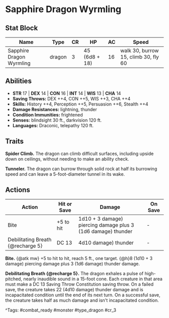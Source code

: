 # Sapphire Dragon Wyrmling

## Stat Block

| Name | Type | CR | HP | AC | Speed |
|------|------|----|----|----|-------|
| Sapphire Dragon Wyrmling | dragon | 3 | 45 (6d8 + 18) | 16 | walk 30, burrow 15, climb 30, fly 60 |

## Abilities

- **STR** 17 | **DEX** 14 | **CON** 16 | **INT** 14 | **WIS** 13 | **CHA** 14
- **Saving Throws:** DEX ++4, CON ++5, WIS ++3, CHA ++4  
- **Skills:** History ++4, Perception ++5, Persuasion ++6, Stealth ++4  
- **Damage Resistances:** lightning, thunder  
- **Condition Immunities:** frightened  
- **Senses:** blindsight 30 ft., darkvision 120 ft.  
- **Languages:** Draconic, telepathy 120 ft.

## Traits

**Spider Climb.** The dragon can climb difficult surfaces, including upside down on ceilings, without needing to make an ability check.

**Tunneler.** The dragon can burrow through solid rock at half its burrowing speed and can leave a 5-foot-diameter tunnel in its wake.


## Actions

| Action | Hit or Save | Damage | On Save |
|--------|--------------|--------|----------|
| Bite | +5 to hit | 1d10 + 3 damage) piercing damage plus 3 (1d6 damage) thunder | - |
| Debilitating Breath {@recharge 5} | DC 13 | 4d10 damage) thunder | - |

**Bite.** {@atk mw} +5 to hit to hit, reach 5 ft., one target. {@h}8 (1d10 + 3 damage) piercing damage plus 3 (1d6 damage) thunder damage.

**Debilitating Breath {@recharge 5}.** The dragon exhales a pulse of high-pitched, nearly inaudible sound in a 15-foot cone. Each creature in that area must make a DC 13 Saving Throw Constitution saving throw. On a failed save, the creature takes 22 (4d10 damage) thunder damage and is incapacitated condition until the end of its next turn. On a successful save, the creature takes half as much damage and isn't incapacitated condition.


^Tags: #combat_ready #monster #type_dragon #cr_3